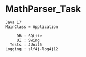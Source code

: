 # MathParser_Task
    
    Java 17
    MainClass = Application
    
         DB : SQLite
         UI : Swing
      Tests : JUnit5
    Logging : slf4j-log4j12
